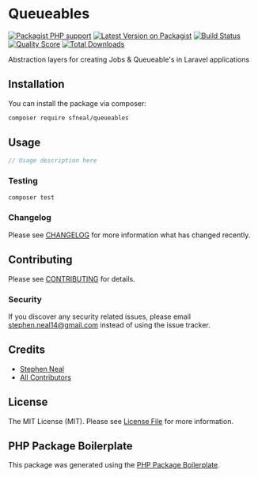 # Queueables

[![Packagist PHP support](https://img.shields.io/packagist/php-v/sfneal/queueables)](https://packagist.org/packages/sfneal/queueables)
[![Latest Version on Packagist](https://img.shields.io/packagist/v/sfneal/queueables.svg?style=flat-square)](https://packagist.org/packages/sfneal/queueables)
[![Build Status](https://travis-ci.com/sfneal/queueables.svg?branch=master&style=flat-square)](https://travis-ci.com/sfneal/queueables)
[![Quality Score](https://img.shields.io/scrutinizer/g/sfneal/queueables.svg?style=flat-square)](https://scrutinizer-ci.com/g/sfneal/queueables)
[![Total Downloads](https://img.shields.io/packagist/dt/sfneal/queueables.svg?style=flat-square)](https://packagist.org/packages/sfneal/queueables)

Abstraction layers for creating Jobs & Queueable's in Laravel applications

## Installation

You can install the package via composer:

```bash
composer require sfneal/queueables
```

## Usage

``` php
// Usage description here
```

### Testing

``` bash
composer test
```

### Changelog

Please see [CHANGELOG](CHANGELOG.md) for more information what has changed recently.

## Contributing

Please see [CONTRIBUTING](CONTRIBUTING.md) for details.

### Security

If you discover any security related issues, please email stephen.neal14@gmail.com instead of using the issue tracker.

## Credits

- [Stephen Neal](https://github.com/sfneal)
- [All Contributors](../../contributors)

## License

The MIT License (MIT). Please see [License File](LICENSE.md) for more information.

## PHP Package Boilerplate

This package was generated using the [PHP Package Boilerplate](https://laravelpackageboilerplate.com).
